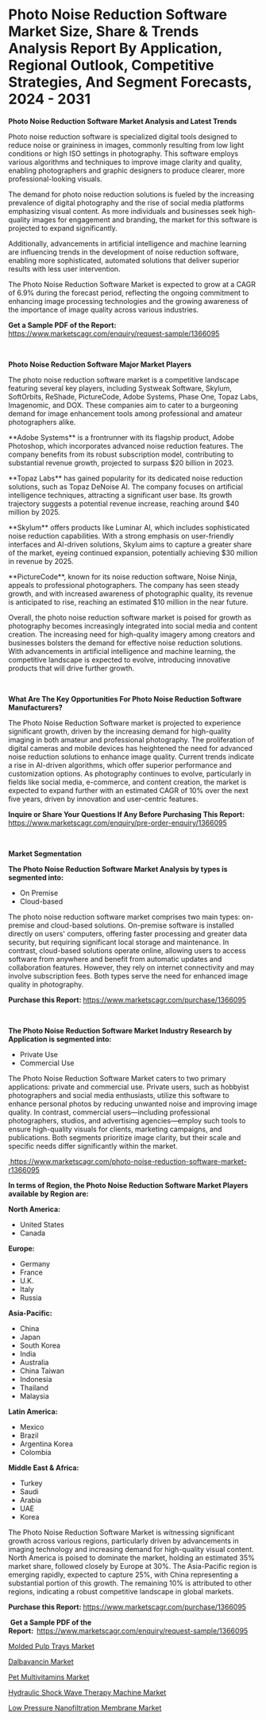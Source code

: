 <p><h1>Photo Noise Reduction Software Market Size, Share & Trends Analysis Report By Application, Regional Outlook, Competitive Strategies, And Segment Forecasts, 2024 - 2031</h1></p><p><strong>Photo Noise Reduction Software Market Analysis and Latest Trends</strong></p>
<p><p>Photo noise reduction software is specialized digital tools designed to reduce noise or graininess in images, commonly resulting from low light conditions or high ISO settings in photography. This software employs various algorithms and techniques to improve image clarity and quality, enabling photographers and graphic designers to produce clearer, more professional-looking visuals. </p><p>The demand for photo noise reduction solutions is fueled by the increasing prevalence of digital photography and the rise of social media platforms emphasizing visual content. As more individuals and businesses seek high-quality images for engagement and branding, the market for this software is projected to expand significantly. </p><p>Additionally, advancements in artificial intelligence and machine learning are influencing trends in the development of noise reduction software, enabling more sophisticated, automated solutions that deliver superior results with less user intervention. </p><p>The Photo Noise Reduction Software Market is expected to grow at a CAGR of 6.9% during the forecast period, reflecting the ongoing commitment to enhancing image processing technologies and the growing awareness of the importance of image quality across various industries.</p></p>
<p><strong>Get a Sample PDF of the Report:&nbsp;</strong> <a href="https://www.marketscagr.com/enquiry/request-sample/1366095?utm_campaign=1848&utm_medium=2&utm_source=Github&utm_content=ia&utm_term=06122024&utm_id=photo-noise-reduction-software">https://www.marketscagr.com/enquiry/request-sample/1366095</a></p>
<p>&nbsp;</p>
<p><strong>Photo Noise Reduction Software Major Market Players</strong></p>
<p><p>The photo noise reduction software market is a competitive landscape featuring several key players, including Systweak Software, Skylum, SoftOrbits, ReShade, PictureCode, Adobe Systems, Phase One, Topaz Labs, Imagenomic, and DOX. These companies aim to cater to a burgeoning demand for image enhancement tools among professional and amateur photographers alike.</p><p>**Adobe Systems** is a frontrunner with its flagship product, Adobe Photoshop, which incorporates advanced noise reduction features. The company benefits from its robust subscription model, contributing to substantial revenue growth, projected to surpass $20 billion in 2023.</p><p>**Topaz Labs** has gained popularity for its dedicated noise reduction solutions, such as Topaz DeNoise AI. The company focuses on artificial intelligence techniques, attracting a significant user base. Its growth trajectory suggests a potential revenue increase, reaching around $40 million by 2025.</p><p>**Skylum** offers products like Luminar AI, which includes sophisticated noise reduction capabilities. With a strong emphasis on user-friendly interfaces and AI-driven solutions, Skylum aims to capture a greater share of the market, eyeing continued expansion, potentially achieving $30 million in revenue by 2025.</p><p>**PictureCode**, known for its noise reduction software, Noise Ninja, appeals to professional photographers. The company has seen steady growth, and with increased awareness of photographic quality, its revenue is anticipated to rise, reaching an estimated $10 million in the near future.</p><p>Overall, the photo noise reduction software market is poised for growth as photography becomes increasingly integrated into social media and content creation. The increasing need for high-quality imagery among creators and businesses bolsters the demand for effective noise reduction solutions. With advancements in artificial intelligence and machine learning, the competitive landscape is expected to evolve, introducing innovative products that will drive further growth.</p></p>
<p>&nbsp;</p>
<p><strong>What Are The Key Opportunities For Photo Noise Reduction Software Manufacturers?</strong></p>
<p><p>The Photo Noise Reduction Software market is projected to experience significant growth, driven by the increasing demand for high-quality imaging in both amateur and professional photography. The proliferation of digital cameras and mobile devices has heightened the need for advanced noise reduction solutions to enhance image quality. Current trends indicate a rise in AI-driven algorithms, which offer superior performance and customization options. As photography continues to evolve, particularly in fields like social media, e-commerce, and content creation, the market is expected to expand further with an estimated CAGR of 10% over the next five years, driven by innovation and user-centric features.</p></p>
<p><strong>Inquire or Share Your Questions If Any Before Purchasing This Report:</strong> <a href="https://www.marketscagr.com/enquiry/pre-order-enquiry/1366095?utm_campaign=1848&utm_medium=2&utm_source=Github&utm_content=ia&utm_term=06122024&utm_id=photo-noise-reduction-software">https://www.marketscagr.com/enquiry/pre-order-enquiry/1366095</a></p>
<p>&nbsp;</p>
<p><strong>Market Segmentation</strong></p>
<p><strong>The Photo Noise Reduction Software Market Analysis by types is segmented into:</strong></p>
<p><ul><li>On Premise</li><li>Cloud-based</li></ul></p>
<p><p>The photo noise reduction software market comprises two main types: on-premise and cloud-based solutions. On-premise software is installed directly on users' computers, offering faster processing and greater data security, but requiring significant local storage and maintenance. In contrast, cloud-based solutions operate online, allowing users to access software from anywhere and benefit from automatic updates and collaboration features. However, they rely on internet connectivity and may involve subscription fees. Both types serve the need for enhanced image quality in photography.</p></p>
<p><strong>Purchase this Report:&nbsp;</strong><a href="https://www.marketscagr.com/purchase/1366095?utm_campaign=1848&utm_medium=2&utm_source=Github&utm_content=ia&utm_term=06122024&utm_id=photo-noise-reduction-software">https://www.marketscagr.com/purchase/1366095</a></p>
<p>&nbsp;</p>
<p><strong>The Photo Noise Reduction Software Market Industry Research by Application is segmented into:</strong></p>
<p><ul><li>Private Use</li><li>Commercial Use</li></ul></p>
<p><p>The Photo Noise Reduction Software Market caters to two primary applications: private and commercial use. Private users, such as hobbyist photographers and social media enthusiasts, utilize this software to enhance personal photos by reducing unwanted noise and improving image quality. In contrast, commercial users—including professional photographers, studios, and advertising agencies—employ such tools to ensure high-quality visuals for clients, marketing campaigns, and publications. Both segments prioritize image clarity, but their scale and specific needs differ significantly within the market.</p></p>
<p><a href="https://www.marketscagr.com/photo-noise-reduction-software-market-r1366095?utm_campaign=1848&utm_medium=2&utm_source=Github&utm_content=ia&utm_term=06122024&utm_id=photo-noise-reduction-software">&nbsp;https://www.marketscagr.com/photo-noise-reduction-software-market-r1366095</a></p>
<p><strong>In terms of Region, the Photo Noise Reduction Software Market Players available by Region are:</strong></p>
<p>
    <p> <strong> North America: </strong>
        <ul>
            <li>United States</li>
            <li>Canada</li>
        </ul>
        </p> 
    <p> <strong> Europe: </strong>
        <ul>
            <li>Germany</li>
            <li>France</li>
            <li>U.K.</li>
            <li>Italy</li>
            <li>Russia</li>
        </ul>
        </p> 
    <p> <strong> Asia-Pacific: </strong>
        <ul>
            <li>China</li>
            <li>Japan</li>
            <li>South Korea</li>
            <li>India</li>
            <li>Australia</li>
            <li>China Taiwan</li>
            <li>Indonesia</li>
            <li>Thailand</li>
            <li>Malaysia</li>
        </ul>
        </p> 
    <p> <strong> Latin America: </strong>
        <ul>
            <li>Mexico</li>
            <li>Brazil</li>
            <li>Argentina Korea</li>
            <li>Colombia</li>
        </ul>
        </p> 
    <p> <strong> Middle East & Africa: </strong>
        <ul>
            <li>Turkey</li>
            <li>Saudi</li>
            <li>Arabia</li>
            <li>UAE</li>
            <li>Korea</li>
        </ul>
    </p>
    </p>
<p><p>The Photo Noise Reduction Software Market is witnessing significant growth across various regions, particularly driven by advancements in imaging technology and increasing demand for high-quality visual content. North America is poised to dominate the market, holding an estimated 35% market share, followed closely by Europe at 30%. The Asia-Pacific region is emerging rapidly, expected to capture 25%, with China representing a substantial portion of this growth. The remaining 10% is attributed to other regions, indicating a robust competitive landscape in global markets.</p></p>
<p><strong>Purchase this Report: </strong><a href="https://www.marketscagr.com/purchase/1366095?utm_campaign=1848&utm_medium=2&utm_source=Github&utm_content=ia&utm_term=06122024&utm_id=photo-noise-reduction-software">https://www.marketscagr.com/purchase/1366095</a></p>
<p>&nbsp;<strong>Get a Sample PDF of the Report:&nbsp;&nbsp;</strong><a href="https://www.marketscagr.com/enquiry/request-sample/1366095?utm_campaign=1848&utm_medium=2&utm_source=Github&utm_content=ia&utm_term=06122024&utm_id=photo-noise-reduction-software">https://www.marketscagr.com/enquiry/request-sample/1366095</a></p>
<p><strong></strong></p>
<p><p><a href="https://www.linkedin.com/pulse/molded-pulp-trays-market-report-competitive-insights-89-prlre?utm_campaign=1848&utm_medium=2&utm_source=Github&utm_content=ia&utm_term=06122024&utm_id=photo-noise-reduction-software">Molded Pulp Trays Market</a></p><p><a href="https://www.linkedin.com/pulse/dalbavancin-market-report-mines-projected-cagr-112-providing-dr0ve?utm_campaign=1848&utm_medium=2&utm_source=Github&utm_content=ia&utm_term=06122024&utm_id=photo-noise-reduction-software">Dalbavancin Market</a></p><p><a href="https://www.linkedin.com/pulse/pet-multivitamins-market-research-report-provides-comprehensive-85boe?utm_campaign=1848&utm_medium=2&utm_source=Github&utm_content=ia&utm_term=06122024&utm_id=photo-noise-reduction-software">Pet Multivitamins Market</a></p><p><a href="https://issuu.com/reportprime-2/docs/hydraulic-shock-wave-therapy-machine-market-size-2?utm_campaign=1848&utm_medium=2&utm_source=Github&utm_content=ia&utm_term=06122024&utm_id=photo-noise-reduction-software">Hydraulic Shock Wave Therapy Machine Market</a></p><p><a href="https://issuu.com/reportprime-2/docs/low-pressure-nanofiltration-membrane-market-size-2?utm_campaign=1848&utm_medium=2&utm_source=Github&utm_content=ia&utm_term=06122024&utm_id=photo-noise-reduction-software">Low Pressure Nanofiltration Membrane Market</a></p></p>